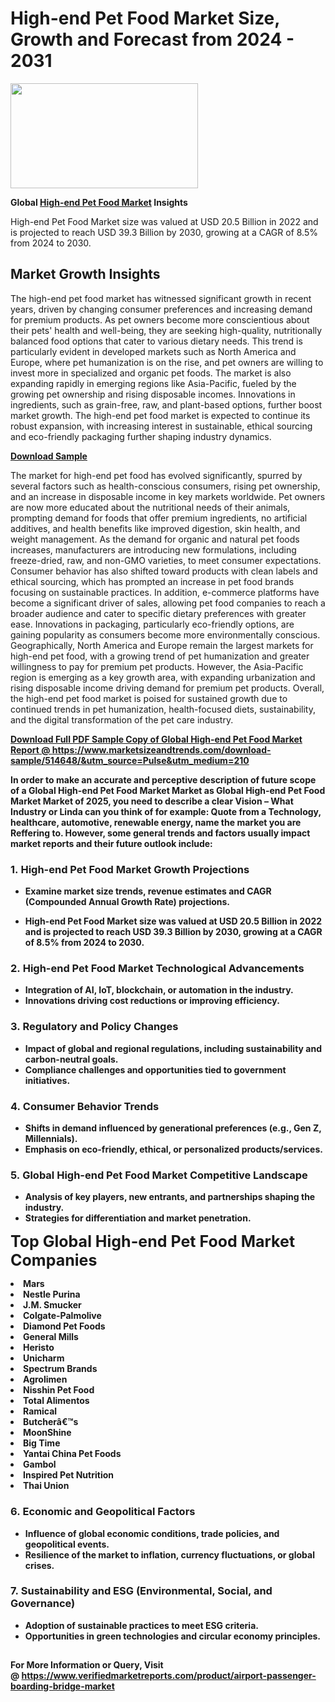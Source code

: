 <H1>High-end Pet Food Market Size, Growth and Forecast from 2024 - 2031</H1><img class="aligncenter size-medium wp-image-584254" src="https://thirdeyenews.in/wp-content/uploads/2024/09/Global-Market-Research-300x168.jpeg" alt="" width="300" height="168" /><p><strong>Global&nbsp;<a href="https://www.marketsizeandtrends.com/download-sample/514648/&amp;utm_source=Pulse&amp;utm_medium=210">High-end Pet Food Market</a> Insights</strong></p><p>High-end Pet Food Market size was valued at USD 20.5 Billion in 2022 and is projected to reach USD 39.3 Billion by 2030, growing at a CAGR of 8.5% from 2024 to 2030.</p><p><h2>Market Growth Insights</h2> <p>The high-end pet food market has witnessed significant growth in recent years, driven by changing consumer preferences and increasing demand for premium products. As pet owners become more conscientious about their pets' health and well-being, they are seeking high-quality, nutritionally balanced food options that cater to various dietary needs. This trend is particularly evident in developed markets such as North America and Europe, where pet humanization is on the rise, and pet owners are willing to invest more in specialized and organic pet foods. The market is also expanding rapidly in emerging regions like Asia-Pacific, fueled by the growing pet ownership and rising disposable incomes. Innovations in ingredients, such as grain-free, raw, and plant-based options, further boost market growth. The high-end pet food market is expected to continue its robust expansion, with increasing interest in sustainable, ethical sourcing and eco-friendly packaging further shaping industry dynamics.</p> <p><strong><a href="#">Download Sample</a></strong></p> <p>The market for high-end pet food has evolved significantly, spurred by several factors such as health-conscious consumers, rising pet ownership, and an increase in disposable income in key markets worldwide. Pet owners are now more educated about the nutritional needs of their animals, prompting demand for foods that offer premium ingredients, no artificial additives, and health benefits like improved digestion, skin health, and weight management. As the demand for organic and natural pet foods increases, manufacturers are introducing new formulations, including freeze-dried, raw, and non-GMO varieties, to meet consumer expectations. Consumer behavior has also shifted toward products with clean labels and ethical sourcing, which has prompted an increase in pet food brands focusing on sustainable practices. In addition, e-commerce platforms have become a significant driver of sales, allowing pet food companies to reach a broader audience and cater to specific dietary preferences with greater ease. Innovations in packaging, particularly eco-friendly options, are gaining popularity as consumers become more environmentally conscious. Geographically, North America and Europe remain the largest markets for high-end pet food, with a growing trend of pet humanization and greater willingness to pay for premium pet products. However, the Asia-Pacific region is emerging as a key growth area, with expanding urbanization and rising disposable income driving demand for premium pet products. Overall, the high-end pet food market is poised for sustained growth due to continued trends in pet humanization, health-focused diets, sustainability, and the digital transformation of the pet care industry.</p> <p><strong><a href="#"></p><p><span class=""><strong>Download Full PDF Sample Copy of Global High-end Pet Food Market Report</strong> @ <a href="https://www.marketsizeandtrends.com/download-sample/514648/&amp;utm_source=Pulse&amp;utm_medium=210" target="_blank">https://www.marketsizeandtrends.com/download-sample/514648/&amp;utm_source=Pulse&amp;utm_medium=210</a></span></p><p>In order to make an accurate and perceptive description of future scope of a Global&nbsp;High-end Pet Food Market Market as Global&nbsp;High-end Pet Food Market Market of 2025, you need to describe a clear Vision &ndash; What Industry or Linda can you think of for example: Quote from a Technology, healthcare, automotive, renewable energy, name the market you are Reffering to. However, some general trends and factors usually impact market reports and their future outlook include:</p><h3>1.&nbsp;<strong>High-end Pet Food Market Growth Projections</strong></h3><ul><li>Examine market size trends, revenue estimates and CAGR (Compounded Annual Growth Rate) projections.</li><li><p>High-end Pet Food Market size was valued at USD 20.5 Billion in 2022 and is projected to reach USD 39.3 Billion by 2030, growing at a CAGR of 8.5% from 2024 to 2030.</p></li></ul><h3>2.&nbsp;<strong>High-end Pet Food Market Technological Advancements</strong></h3><ul><li>Integration of AI, IoT, blockchain, or automation in the industry.</li><li>Innovations driving cost reductions or improving efficiency.</li></ul><h3>3.&nbsp;<strong>Regulatory and Policy Changes</strong></h3><ul><li>Impact of global and regional regulations, including sustainability and carbon-neutral goals.</li><li>Compliance challenges and opportunities tied to government initiatives.</li></ul><h3>4.&nbsp;<strong>Consumer Behavior Trends</strong></h3><ul><li>Shifts in demand influenced by generational preferences (e.g., Gen Z, Millennials).</li><li>Emphasis on eco-friendly, ethical, or personalized products/services.</li></ul><h3>5.&nbsp;<strong>Global High-end Pet Food Market Competitive Landscape</strong></h3><ul><li>Analysis of key players, new entrants, and partnerships shaping the industry.</li><li>Strategies for differentiation and market penetration.</li></ul><p data-pm-slice="1 1 []"><span style="color: inherit; font-family: inherit; font-size: 25px;">Top Global High-end Pet Food Market Companies</span></p><div class="" data-test-id=""><p><li>Mars</li><li> Nestle Purina</li><li> J.M. Smucker</li><li> Colgate-Palmolive</li><li> Diamond Pet Foods</li><li> General Mills</li><li> Heristo</li><li> Unicharm</li><li> Spectrum Brands</li><li> Agrolimen</li><li> Nisshin Pet Food</li><li> Total Alimentos</li><li> Ramical</li><li> Butcherâ€™s</li><li> MoonShine</li><li> Big Time</li><li> Yantai China Pet Foods</li><li> Gambol</li><li> Inspired Pet Nutrition</li><li> Thai Union</li></p></div><h3>6.&nbsp;<strong>Economic and Geopolitical Factors</strong></h3><ul><li>Influence of global economic conditions, trade policies, and geopolitical events.</li><li>Resilience of the market to inflation, currency fluctuations, or global crises.</li></ul><h3>7.&nbsp;<strong>Sustainability and ESG (Environmental, Social, and Governance)</strong></h3><ul><li>Adoption of sustainable practices to meet ESG criteria.</li><li>Opportunities in green technologies and circular economy principles.</li></ul><h2><strong style="font-size: 14px;">For More Information or Query, Visit @&nbsp;</strong><a style="background-color: #ffffff; font-size: 14px;" href="https://www.marketsizeandtrends.com/report/high-end-pet-food-market/" target="_blank">https://www.verifiedmarketreports.com/product/airport-passenger-boarding-bridge-market</a></h2>
